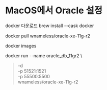 # MacOS에서 Oracle 설정

docker 다운로드
brew install --cask docker

docker pull wnameless/oracle-xe-11g-r2

docker images

docker run --name oracle_db_11gr2 \
> -d \
> -p 51521:1521 \
> -p 55500:5500 \
> wnameless/oracle-xe-11g-r2
